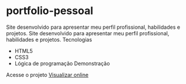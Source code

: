 # portfolio-pessoal
Site desenvolvido para apresentar meu perfil profissional, habilidades e projetos.
Site desenvolvido para apresentar meu perfil profissional, habilidades e projetos.
Tecnologias
- HTML5
- CSS3
- Lógica de programação
Demonstração


Acesse o projeto
[Visualizar online](https://seuusuario.github.io/portfolio-pessoal/)
